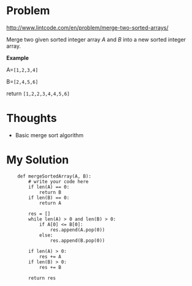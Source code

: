 # Problem

http://www.lintcode.com/en/problem/merge-two-sorted-arrays/

Merge two given sorted integer array *A* and *B* into a new sorted integer array.

**Example**

A=```[1,2,3,4]```

B=```[2,4,5,6]```

return ```[1,2,2,3,4,4,5,6]```

# Thoughts

- Basic merge sort algorithm

# My Solution

```
    def mergeSortedArray(A, B):
        # write your code here
        if len(A) == 0:
            return B
        if len(B) == 0:
            return A
        
        res = []
        while len(A) > 0 and len(B) > 0:
            if A[0] <= B[0]:
                res.append(A.pop(0))
            else:
                res.append(B.pop(0))
        
        if len(A) > 0:
            res += A
        if len(B) > 0:
            res += B
        
        return res
```